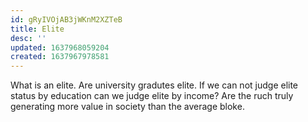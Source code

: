 ```yaml
---
id: gRyIVOjAB3jWKnM2XZTeB
title: Elite
desc: ''
updated: 1637968059204
created: 1637967978581
---
```


What is an elite. Are university gradutes elite. If we can not judge elite status by education can we judge elite by income? Are the ruch truly generating more value in society than the average bloke. 